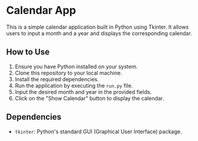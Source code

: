 # Calendar App

This is a simple calendar application built in Python using Tkinter. 
It allows users to input a month and a year and displays the corresponding calendar.

## How to Use

1. Ensure you have Python installed on your system.
2. Clone this repository to your local machine.
3. Install the required dependencies.
4. Run the application by executing the `run.py` file.
5. Input the desired month and year in the provided fields.
6. Click on the "Show Calendar" button to display the calendar.

## Dependencies

- `tkinter`: Python's standard GUI (Graphical User Interface) package.
